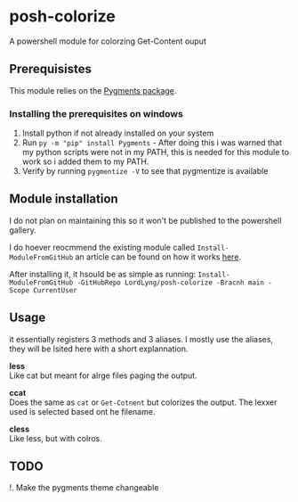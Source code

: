 # posh-colorize
A powershell module for colorzing Get-Content ouput

## Prerequisistes
This module relies on the [Pygments package](https://pygments.org/ "Pygments syntax highlighter").

### Installing the prerequisites on windows
1. Install python if not already installed on your system
2. Run `py -m "pip" install Pygments` - After doing this i was warned that my python scripts were not in my PATH, this is needed for this module to work so i added them to my PATH.
3. Verify by running `pygmentize -V` to see that pygmentize is available

## Module installation
I do not plan on maintaining this so it won't be published to the powershell gallery.

I do hoever reocmmend the existing module called `Install-ModuleFromGitHub` an article can be found on how it works [here](https://dfinke.github.io/powershell/2016/11/21/Quickly-Install-PowerShell-Modules-from-GitHub.html).

After installing it, it hsould be as simple as running:
`Install-ModuleFromGitHub -GitHubRepo LordLyng/posh-colorize -Bracnh main -Scope CurrentUser`

## Usage
it essentially registers 3 methods and 3 aliases. I mostly use the aliases, they will be lsited here with a short explannation.

**less**  
Like cat but meant for alrge files paging the output.

**ccat**  
Does the same as `cat` or `Get-Cotnent` but colorizes the output. The lexxer used is selected based ont he filename.

**cless**  
Like less, but with colros.

## TODO
!. Make the pygments theme changeable